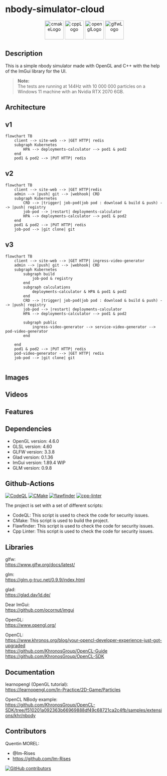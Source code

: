 # nbody-simulator-cloud

<p align="center">
      <img src="https://user-images.githubusercontent.com/59691442/183268126-b3d19e66-8f2d-463a-805e-ae6ef7cc6c01.png" alt="cmakeLogo" style="height:60px;"/>
      <img src="https://img.shields.io/badge/C%2B%2B-00599C?style=for-the-badge&logo=c%2B%2B&logoColor=white" alt="cppLogo" style="height:60px;"/>
      <img src="https://img.shields.io/badge/OpenGL-FFFFFF?style=for-the-badge&logo=opengl" alt="openglLogo" style="height:60px;"/>
      <img src="https://user-images.githubusercontent.com/59691442/190315147-ec9dc33f-0090-4f0d-98ab-514eb1463e01.png" alt="glfwLogo" style="height:60px;"/>
</p>

## Description

This is a simple nbody simulator made with OpenGL and C++ with the help of the ImGui library for the UI.

> **Note:**   
> The tests are running at 144Hz with 10 000 000 particles on a Windows 11 machine with an Nvidia RTX 2070 6GB.

## Architecture
## v1
```mermaid
flowchart TB
    client --> site-web --> |GET HTTP| redis
    subgraph Kubernetes
        HPA --> deployments-calculator --> pod1 & pod2
    end
    pod1 & pod2 --> |PUT HTTP| redis
```

## v2

```mermaid
flowchart TB
    client --> site-web --> |GET HTTP|redis
    admin --> |push| git --> |webhook| CRD
    subgraph Kubernetes 
        CRD --> |trigger| job-pod(job pod : download & build & push) --> |push| registry
        job-pod --> |restart| deployments-calculator
        HPA --> deployments-calculator --> pod1 & pod2
    end
    pod1 & pod2 --> |PUT HTTP| redis
    job-pod --> |git clone| git
```

## v3

```mermaid
flowchart TB
    client --> site-web --> |GET HTTP| ingress-video-generator
    admin --> |push| git --> |webhook| CRD
    subgraph Kubernetes 
        subgraph build 
            job-pod & registry
        end
        subgraph calculations 
            deployments-calculator & HPA & pod1 & pod2
        end
        CRD --> |trigger| job-pod(job pod : download & build & push) --> |push| registry
        job-pod --> |restart| deployments-calculator
        HPA --> deployments-calculator --> pod1 & pod2

        subgraph public
            ingress-video-generator --> service-video-generator --> pod-video-generator 
        end
        
    end
    pod1 & pod2 --> |PUT HTTP| redis
    pod-video-generator --> |GET HTTP| redis
    job-pod --> |git clone| git
    
```

## Images

## Videos

## Features

## Dependencies

- OpenGL version: 4.6.0
- GLSL version: 4.60
- GLFW version: 3.3.8
- Glad version: 0.1.36
- ImGui version: 1.89.4 WIP
- GLM version: 0.9.8

## Github-Actions

[![CodeQL](https://github.com/Im-Rises/NBodySimulator/actions/workflows/codeql.yml/badge.svg?branch=main)](https://github.com/Im-Rises/NBodySimulator/actions/workflows/codeql.yml)
[![CMake](https://github.com/Im-Rises/NBodySimulator/actions/workflows/cmake.yml/badge.svg?branch=main)](https://github.com/Im-Rises/NBodySimulator/actions/workflows/cmake.yml)
[![flawfinder](https://github.com/Im-Rises/NBodySimulator/actions/workflows/flawfinder.yml/badge.svg?branch=main)](https://github.com/Im-Rises/NBodySimulator/actions/workflows/flawfinder.yml)
[![cpp-linter](https://github.com/Im-Rises/NBodySimulator/actions/workflows/cpp-linter.yml/badge.svg?branch=main)](https://github.com/Im-Rises/NBodySimulator/actions/workflows/cpp-linter.yml)

The project is set with a set of different scripts:

- CodeQL: This script is used to check the code for security issues.
- CMake: This script is used to build the project.
- Flawfinder: This script is used to check the code for security issues.
- Cpp Linter: This script is used to check the code for security issues.

## Libraries

glfw:  
<https://www.glfw.org/docs/latest/>

glm:  
<https://glm.g-truc.net/0.9.9/index.html>

glad:  
<https://glad.dav1d.de/>

Dear ImGui:  
<https://github.com/ocornut/imgui>

OpenGL:  
<https://www.opengl.org/>

OpenCL:  
<https://www.khronos.org/blog/your-opencl-developer-experience-just-got-upgraded>  
<https://github.com/KhronosGroup/OpenCL-Guide>  
<https://github.com/KhronosGroup/OpenCL-SDK>

## Documentation

learnopengl (OpenGL tutorial):  
<https://learnopengl.com/In-Practice/2D-Game/Particles>

OpenCL NBody example:  
<https://github.com/KhronosGroup/OpenCL-SDK/tree/f510201a092363b66969888df49c68721ca2c4fb/samples/extensions/khr/nbody>

## Contributors

Quentin MOREL:

- @Im-Rises
- <https://github.com/Im-Rises>

[![GitHub contributors](https://contrib.rocks/image?repo=Im-Rises/NBodySimulator)](https://github.com/Im-Rises/NBodySimulator/graphs/contributors)
